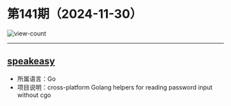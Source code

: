 # 第141期（2024-11-30）

![view-count](https://count.getloli.com/@xiaoxuan6-weekly-20241130)

---
## [speakeasy](https://github.com/bgentry/speakeasy)
- 所属语言：Go
- 项目说明：cross-platform Golang helpers for reading password input without cgo
